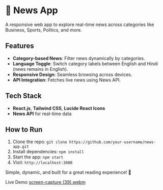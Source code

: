 # 📰 News App  

A responsive web app to explore real-time news across categories like Business, Sports, Politics, and more.  

## Features  
- **Category-based News**: Filter news dynamically by categories.  
- **Language Toggle**: Switch category labels between English and Hindi (news remains in English).  
- **Responsive Design**: Seamless browsing across devices.  
- **API Integration**: Fetches live news using News API.  

## Tech Stack  
- **React.js**, **Tailwind CSS**, **Lucide React Icons**  
- **News API** for real-time data  

## How to Run  
1. Clone the repo: `git clone https://github.com/your-username/news-app.git`  
2. Install dependencies: `npm install`  
3. Start the app: `npm start`  
4. Visit: `http://localhost:3000`  

Simple, dynamic, and built for a great reading experience! 🚀  

Live Demo
[screen-capture (39).webm](https://github.com/user-attachments/assets/dd6efd11-7838-44ce-9da3-7a0b751e1167)
